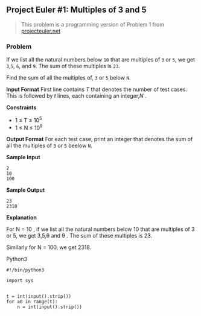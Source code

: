 ## Project Euler #1: Multiples of 3 and 5
> This problem is a programming version of Problem 1 from <a href="projecteuler.net" >projecteuler.net</a>

### Problem
If we list all the natural numbers below `10` that are multiples of `3` or `5`, we get `3`,`5`, `6`, and `9`. The sum of these multiples is `23`.

Find the sum of all the multiples of, `3` or `5` below `N`. 

**Input Format**
First line contains *T*  that denotes the number of test cases. This is followed by *t* lines, each containing an integer,*N* .

**Constraints**
- 1 ≤ T ≤ 10<sup>5</sup>
- 1 ≤ N ≤ 10<sup>9</sup>

**Output Format**
For each test case, print an integer that denotes the sum of all the multiples of `3` or `5` beelow `N`.

**Sample Input**
```
2
10
100
```
**Sample Output**
```
23
2318
```
**Explanation**

For N = 10 , if we list all the natural numbers below 10 that are multiples of 3 or 5, we get 3,5,6 and 9 . The sum of these multiples is 23.

Similarly for N = 100, we get 2318.

Python3
```
#!/bin/python3

import sys


t = int(input().strip())
for a0 in range(t):
    n = int(input().strip())

```
